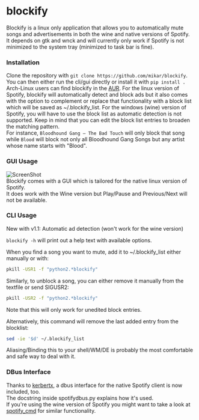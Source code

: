 # blockify

Blockify is a linux only application that allows you to automatically mute songs and advertisements in both the wine and native versions of Spotify.  
It depends on gtk and wnck and will currently only work if Spotify is not minimized to the system tray (minimized to task bar is fine). 

### Installation
Clone the repository with `git clone https://github.com/mikar/blockify`.  
You can then either run the cli/gui directly or install it with `pip install .`  
Arch-Linux users can find blockify in the [AUR](https://aur.archlinux.org/packages/blockify/).
For the linux version of Spotify, blockify will automatically detect and block ads but it also comes with the option to complement or replace that functionality with a block list which will be saved as ~/.blockify_list.
For the windows (wine) version of Spotify, you will have to use the block list as automatic detection is not supported.
Keep in mind that you can edit the block list entries to broaden the matching pattern.  
For instance, `Bloodhound Gang – The Bad Touch` will only block that song while `Blood` will block not only all Bloodhound Gang Songs but any artist whose name starts with "Blood".  

### GUI Usage
![ScreenShot](http://a.pomf.se/dzngqg.png)  
Blockify comes with a GUI which is tailored for the native linux version of Spotify.  
It does work with the Wine version but Play/Pause and Previous/Next will not be available.  

### CLI Usage

New with v1.1: Automatic ad detection (won't work for the wine version)

`blockify -h` will print out a help text with available options.

When you find a song you want to mute, add it to ~/.blockify_list either manually or with:
``` bash
pkill -USR1 -f "python2.*blockify"
```

Similarly, to unblock a song, you can either remove it manually from the textfile or send SIGUSR2:
``` bash
pkill -USR2 -f "python2.*blockify"
```
Note that this will only work for unedited block entries.  

Alternatively, this command will remove the last added entry from the blocklist:
``` bash
sed -ie '$d' ~/.blockify_list
```

Aliasing/Binding this to your shell/WM/DE is probably the most comfortable and safe way to deal with it.

### DBus Interface

Thanks to [kerbertx](https://github.com/kebertx/blockify), a dbus interface for the native Spotify client is now included, too.  
The docstring inside spotifydbus.py explains how it's used.  
If you're using the wine version of Spotify you might want to take a look at [spotify_cmd](https://code.google.com/p/spotifycmd/) for similar functionality.
